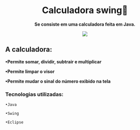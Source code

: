 
<h1 align="center">Calculadora swing🧮</h1>

**<p align="center">Se consiste em uma calculadora feita em Java.</p>**

<div align="center">
<img src="https://user-images.githubusercontent.com/85461392/235404845-95f07e94-fd8d-4e70-8695-ddf95c136aee.png" />
</div>

<h2>A calculadora:</h2>

**•Permite somar, dividir, subtrair e multiplicar**

**•Permite limpar o visor**

**•Permite mudar o sinal do número exibido na tela**

<h3>Tecnologias utilizadas:</h3>

`•Java`

`•Swing`

`•Eclipse`
